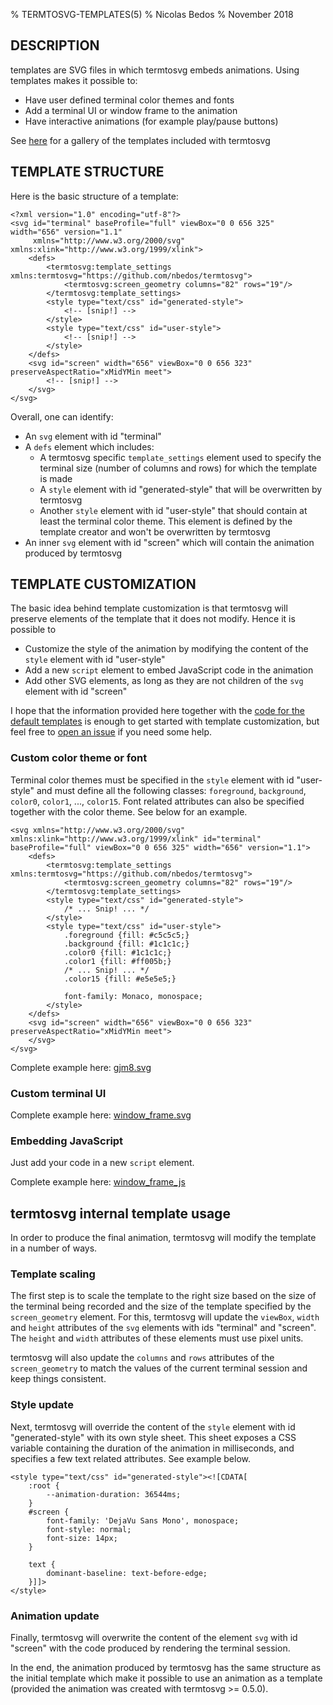 % TERMTOSVG-TEMPLATES(5)
% Nicolas Bedos
% November 2018

## DESCRIPTION
templates are SVG files in which termtosvg embeds animations. Using templates makes it possible to:

* Have user defined terminal color themes and fonts
* Add a terminal UI or window frame to the animation
* Have interactive animations (for example play/pause buttons)

See [here](https://nbedos.github.io/termtosvg/pages/templates.html) for a gallery of the templates included with termtosvg

## TEMPLATE STRUCTURE

Here is the basic structure of a template:
```SVG
<?xml version="1.0" encoding="utf-8"?>
<svg id="terminal" baseProfile="full" viewBox="0 0 656 325" width="656" version="1.1"
     xmlns="http://www.w3.org/2000/svg" xmlns:xlink="http://www.w3.org/1999/xlink">
    <defs>
        <termtosvg:template_settings xmlns:termtosvg="https://github.com/nbedos/termtosvg">
            <termtosvg:screen_geometry columns="82" rows="19"/>
        </termtosvg:template_settings>
        <style type="text/css" id="generated-style">
            <!-- [snip!] -->
        </style>
        <style type="text/css" id="user-style">
            <!-- [snip!] -->
        </style>
    </defs>
    <svg id="screen" width="656" viewBox="0 0 656 323" preserveAspectRatio="xMidYMin meet">
        <!-- [snip!] -->
    </svg>
</svg>
```

Overall, one can identify:

* An `svg` element with id "terminal"
* A `defs` element which includes:
    * A termtosvg specific `template_settings` element used to specify the terminal size (number of columns and rows) for which the template is made
    * A `style` element with id "generated-style" that will be overwritten by termtosvg
    * Another `style` element with id "user-style" that should contain at least the terminal color theme. This element is defined by the template creator and won't be overwritten by termtosvg
* An inner `svg` element with id "screen" which will contain the animation produced by termtosvg


## TEMPLATE CUSTOMIZATION
The basic idea behind template customization is that termtosvg will preserve elements of the template
that it does not modify. Hence it is possible to

* Customize the style of the animation by modifying the content of the `style` element with id "user-style"
* Add a new `script` element to embed JavaScript code in the animation
* Add other SVG elements, as long as they are not children of the `svg` element with id "screen"

I hope that the information provided here together with the [code for the default templates](../termtosvg/data/templates) is enough to get started
with template customization, but feel free to [open an issue](https://github.com/nbedos/termtosvg/issues/new) if you need some help.

### Custom color theme or font
Terminal color themes must be specified in the `style` element with id "user-style" and must
define all the following classes: `foreground`, `background`, `color0`, `color1`, ..., `color15`.
Font related attributes can also be specified together with the color theme.
See below for an example.

```SVG
<svg xmlns="http://www.w3.org/2000/svg" xmlns:xlink="http://www.w3.org/1999/xlink" id="terminal" baseProfile="full" viewBox="0 0 656 325" width="656" version="1.1">
    <defs>
        <termtosvg:template_settings xmlns:termtosvg="https://github.com/nbedos/termtosvg">
            <termtosvg:screen_geometry columns="82" rows="19"/>
        </termtosvg:template_settings>
        <style type="text/css" id="generated-style">
            /* ... Snip! ... */
        </style>
        <style type="text/css" id="user-style">
            .foreground {fill: #c5c5c5;}
            .background {fill: #1c1c1c;}
            .color0 {fill: #1c1c1c;}
            .color1 {fill: #ff005b;}
            /* ... Snip! ... */
            .color15 {fill: #e5e5e5;}

            font-family: Monaco, monospace;
        </style>
    </defs>
    <svg id="screen" width="656" viewBox="0 0 656 323" preserveAspectRatio="xMidYMin meet">
    </svg>
</svg>
```
Complete example here: [gjm8.svg](../termtosvg/data/templates/gjm8.svg)

### Custom terminal UI
Complete example here: [window_frame.svg](../termtosvg/data/templates/window_frame.svg)

### Embedding JavaScript
Just add your code in a new `script` element.

Complete example here: [window_frame_js](../termtosvg/data/templates/window_frame_js.svg)

## termtosvg internal template usage
In order to produce the final animation, termtosvg will modify the template in a number of ways.

### Template scaling
The first step is to scale the template to the right size based on the size of the terminal being
recorded and the size of the template specified by the `screen_geometry` element.
For this, termtosvg will update the `viewBox`, `width` and
`height` attributes of the `svg` elements with ids "terminal" and "screen". The `height` and `width`
attributes of these elements must use pixel units.

termtosvg will also update the `columns` and `rows` attributes of the `screen_geometry` to match
the values of the current terminal session and keep things consistent.


### Style update
Next, termtosvg will override the content of the `style` element with id "generated-style" with its own
style sheet. This sheet exposes a CSS variable containing the duration of the animation in
milliseconds, and specifies a few text related attributes. See example below.

```SVG
<style type="text/css" id="generated-style"><![CDATA[
    :root {
        --animation-duration: 36544ms;
    }
    #screen {
        font-family: 'DejaVu Sans Mono', monospace;
        font-style: normal;
        font-size: 14px;
    }

    text {
        dominant-baseline: text-before-edge;
    }]]>
</style>
```

### Animation update
Finally, termtosvg will overwrite the content of the element `svg` with id "screen" with the code
produced by rendering the terminal session.


In the end, the animation produced by termtosvg has the same structure as the initial template
which make it possible to use an animation as a template (provided the animation was created with
termtosvg >= 0.5.0).
